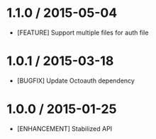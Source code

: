# 1.1.0 / 2015-05-04

* [FEATURE] Support multiple files for auth file

# 1.0.1 / 2015-03-18

* [BUGFIX] Update Octoauth dependency

# 1.0.0 / 2015-01-25

* [ENHANCEMENT] Stabilized API

